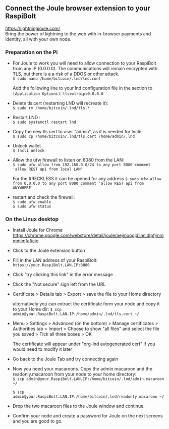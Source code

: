 ## Connect the Joule browser extension to your RaspiBolt

https://lightningjoule.com/  
Bring the power of lightning to the web with in-browser payments and identity, all with your own node. 


### Preparation on the Pi

* For Joule to work you will need to allow connection to your RaspiBolt from any IP (0.0.0.0). The communications will remain encrypted with TLS, but there is a a risk of a DDOS or other attack.  
    `$ sudo nano /home/bitcoin/.lnd/lnd.conf`  

    Add the following line to your lnd configuration file in the section to `[Application Options]`:
  ```tlsextraip=0.0.0.0```
* Delete tls.cert (restarting LND will recreate it):  
    `$ sudo rm /home/bitcoin/.lnd/tls.*`

* Restart LND :  
  `$ sudo systemctl restart lnd`  
  
* Copy the new tls.cert to user "admin", as it is needed for lncli:  
    `$ sudo cp /home/bitcoin/.lnd/tls.cert /home/admin/.lnd`

* Unlock wallet  
  `$ lncli unlock` 

* Allow the ufw firewall to listen on 8080 from the LAN:  
  `$ sudo ufw allow from 192.168.0.0/24 to any port 8080 comment 'allow REST api from local LAN'`
  
  For the #RECKLESS it can be opened for any address
  `$ sudo ufw allow from 0.0.0.0 to any port 8080 comment 'allow REST api from ANYWHERE'`

 * restart and check the firewall:  
  `$ sudo ufw enable`  
  `$ sudo ufw status`


### On the Linux desktop

* Install Joule for Chrome  
    https://chrome.google.com/webstore/detail/joule/aejmoogjdllanidlpfjmmmmimfaficio

* Click to the Joule extension button

* Fill in the LAN address of your RaspiBolt:  
    `https://your.RaspiBolt.LAN.IP:8080`

* Click "try clicking this link" in the error message

* Click the "Not secure" sign left from the URL

* Certificate > Details tab > Export > save the file to your Home directory

    alternatively you can extract the certificate form your node and copy it to your Home dir:
  `$ scp admin@your.RaspiBolt.LAN.IP:/home/admin/.lnd/tls.cert ~/` 

* Menu > Settings > Advanced (on the bottom) > Manage certificates > Authorities tab > Import > Choose to show "all files" and select the file you saved > Tick all three boxes > OK

    The certificate will appear under "org-lnd autogenerated cert" if you would need to modify it later

* Go back to the Joule Tab and try connecting again

* Now you need your macaroons. Copy the admin.macaroon and the readonly.macaroon from your node to your home directory:  
   `$ scp admin@your.RaspiBolt.LAN.IP:/home/bitcoin/.lnd/admin.macaroon ~/`

   `$ scp admin@your.RaspiBolt.LAN.IP:/home/bitcoin/.lnd/readonly.macaroon ~/`
 
* Drop the two macaroon files to the Joule window and continue.

* Confirm your node and create a password for Joule on the next screens and you are good to go. 